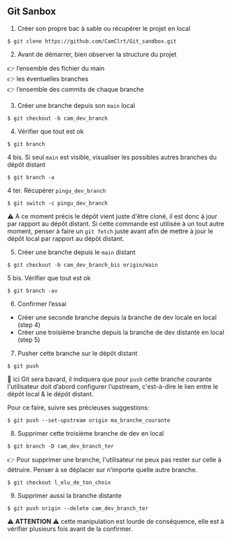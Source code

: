 ## Git Sanbox

1. Créer son propre bac à sable ou récupérer le projet en local

```
$ git clone https://github.com/CamClrt/Git_sandbox.git
```

2. Avant de démarrer, bien observer la structure du projet

👉 l’ensemble des fichier du main  
👉 les éventuelles branches  
👉 l’ensemble des commits de chaque branche  

3. Créer une branche depuis son `main` local

```
$ git checkout -b cam_dev_branch
```

4. Vérifier que tout est ok 
```
$ git branch
```

4 bis. Si seul `main` est visible, visualiser les possibles autres branches du dépôt distant

```
$ git branch -a
```

4 ter. Récupérer `pingu_dev_branch`

```
$ git switch -c pingu_dev_branch
```
⚠️ A ce moment précis le dépôt vient juste d'être cloné, il est donc à jour par rapport au dépôt distant. Si cette commande est utilisée à un tout autre moment, penser à faire un `git fetch` juste avant afin de mettre à jour le dépôt local par rapport au dépôt distant.

5. Créer une branche depuis le `main` distant

```
$ git checkout -b cam_dev_branch_bis origin/main
```

5 bis. Vérifier que tout est ok

```
$ git branch -av
```

6. Confirmer l’essai

- Créer une seconde branche depuis la branche de dev locale en local (step 4)
- Créer une troisième branche depuis la branche de dev distante en local (step 5)

7. Pusher cette branche sur le dépôt distant

```
$ git push
```

💬 ici Git sera bavard, il indiquera que pour `push` cette branche courante l'utilisateur doit d’abord configurer l’upstream, c'est-à-dire le lien entre le dépôt local & le dépôt distant. 

Pour ce faire, suivre ses précieuses suggestions:

```
$ git push --set-upstream origin ma_branche_courante
```

8. Supprimer cette troisième branche de dev en local

```
$ git branch -D cam_dev_branch_ter
```

👉 Pour supprimer une branche, l'utilisateur ne peux pas rester sur celle à détruire. Penser à se déplacer sur n’importe quelle autre branche.

```
$ git checkout l_elu_de_ton_choix
```

9. Supprimer aussi la branche distante

```
$ git push origin --delete cam_dev_branch_ter
```

⚠️ **ATTENTION** ⚠️ cette manipulation est lourde de conséquence, elle est à vérifier plusieurs fois avant de la confirmer.


